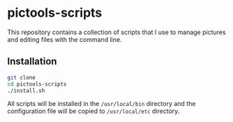 # pictools-scripts

This repository contains a collection of scripts that I use to manage pictures and editing files with the command line.

## Installation

```bash
git clone
cd pictools-scripts
./install.sh
```

All scripts will be installed in the `/usr/local/bin` directory and the configuration file will be copied to
`/usr/local/etc` directory.
